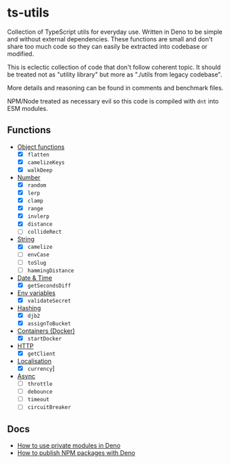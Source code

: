 # ts-utils

Collection of TypeScript utils for everyday use. Written in Deno to be simple
and without external dependencies. These functions are small and don't share too
much code so they can easily be extracted into codebase or modified.

This is eclectic collection of code that don't follow coherent topic. It should
be treated not as "utility library" but more as "./utils from legacy codebase".

More details and reasoning can be found in comments and benchmark files.

NPM/Node treated as necessary evil so this code is compiled with `dnt` into ESM
modules.

## Functions

- [Object functions](./obj.ts)
  - [x] `flatten`
  - [x] `camelizeKeys`
  - [x] `walkDeep`
- [Number](./number.ts)
  - [x] `random`
  - [x] `lerp`
  - [x] `clamp`
  - [x] `range`
  - [x] `invlerp`
  - [x] `distance`
  - [ ] `collideRect`
- [String](./string.ts)
  - [x] `camelize`
  - [ ] `envCase`
  - [ ] `toSlug`
  - [ ] `hammingDistance`
- [Date & Time](./time.ts)
  - [x] `getSecondsDiff`
- [Env variables](./env.ts)
  - [x] `validateSecret`
- [Hashing](./hash.ts)
  - [x] `djb2`
  - [x] `assignToBucket`
- [Containers (Docker)](./oci.ts)
  - [x] `startDocker`
- [HTTP](./http.ts)
  - [x] `getClient`
- [Localisation](./l18n.ts)
  - [x] `currency`]
- [Async](./async)
  - [ ] `throttle`
  - [ ] `debounce`
  - [ ] `timeout`
  - [ ] `circuitBreaker`

## Docs

- [How to use private modules in Deno](https://deno.com/manual@v1.15.2/linking_to_external_code/private)
- [How to publish NPM packages with Deno](https://deno.com/blog/dnt-oak)
